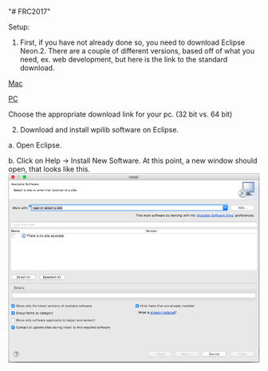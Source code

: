 "# FRC2017" 

Setup:

1. First, if you have not already done so, you need to download Eclipse Neon.2. There are a couple of different versions, based off of what you need, ex. web development, but here is the link to the standard download.

[Mac](https://www.eclipse.org/downloads/download.php?file=/oomph/epp/neon/R2a/eclipse-inst-mac64.tar.gz)


[PC](http://www.eclipse.org/downloads/packages/eclipse-ide-java-developers/neon2.)

Choose the appropriate download link for your pc. (32 bit vs. 64 bit)

2. Download and install wpilib software on Eclipse.

a. Open Eclipse.

b. Click on Help -> Install New Software. At this point, a new window should open, that looks like this. ![Alt text](InstallNewSoftware.png?raw=true "Install New Software")
